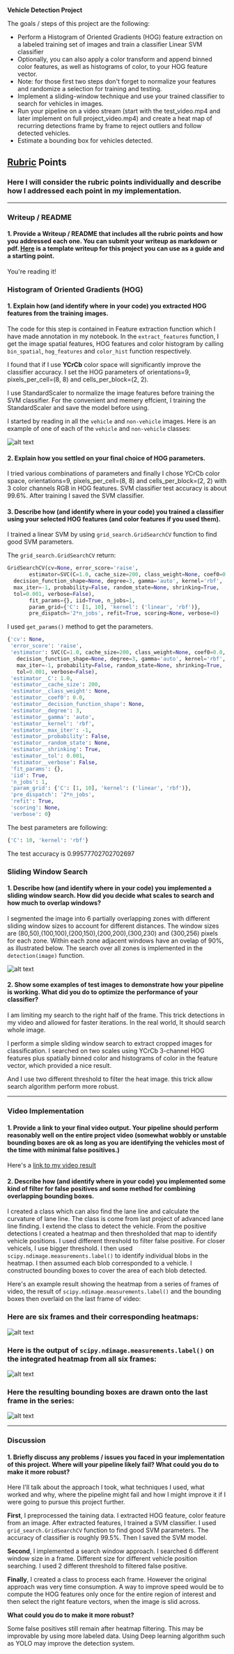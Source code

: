 **Vehicle Detection Project**

The goals / steps of this project are the following:

* Perform a Histogram of Oriented Gradients (HOG) feature extraction on a labeled training set of images and train a classifier Linear SVM classifier
* Optionally, you can also apply a color transform and append binned color features, as well as histograms of color, to your HOG feature vector. 
* Note: for those first two steps don't forget to normalize your features and randomize a selection for training and testing.
* Implement a sliding-window technique and use your trained classifier to search for vehicles in images.
* Run your pipeline on a video stream (start with the test_video.mp4 and later implement on full project_video.mp4) and create a heat map of recurring detections frame by frame to reject outliers and follow detected vehicles.
* Estimate a bounding box for vehicles detected.

[//]: # (Image References)
[image1]: ./examples/car_not_car.png
[image2]: ./examples/HOG_example.jpg
[image3]: ./examples/sliding_window.png
[image4]: ./examples/sliding_window.jpg
[image5]: ./examples/bboxes_and_heat.png
[image6]: ./examples/labels_map.png
[image7]: ./examples/output_bboxes.png
[video1]: ./project_video.mp4

## [Rubric](https://review.udacity.com/#!/rubrics/513/view) Points
### Here I will consider the rubric points individually and describe how I addressed each point in my implementation.  

---
### Writeup / README

#### 1. Provide a Writeup / README that includes all the rubric points and how you addressed each one.  You can submit your writeup as markdown or pdf.  [Here](https://github.com/udacity/CarND-Vehicle-Detection/blob/master/writeup_template.md) is a template writeup for this project you can use as a guide and a starting point.  

You're reading it!

### Histogram of Oriented Gradients (HOG)

#### 1. Explain how (and identify where in your code) you extracted HOG features from the training images.

The code for this step is contained in Feature extraction function which I have made annotation in my notebook. In the `extract_features` function, I get the image spatial features, HOG features and color histogram by calling `bin_spatial`, `hog_features` and `color_hist` function respectively. 

I found that if I use **YCrCb** color space will significantly improve the classifier accuracy. I set the HOG parameters of orientations=9, pixels_per_cell=(8, 8) and cells_per_block=(2, 2).

I use StandardScaler to normalize the image features before training the SVM classifier. For the convenient and memery effcient, I training the StandardScaler and save the model before using. 

I started by reading in all the `vehicle` and `non-vehicle` images.  Here is an example of one of each of the `vehicle` and `non-vehicle` classes:

![alt text][image1]

#### 2. Explain how you settled on your final choice of HOG parameters.

I tried various combinations of parameters and finally I chose YCrCb color space, orientations=9, pixels_per_cell=(8, 8) and cells_per_block=(2, 2) with 3 color channels RGB in HOG features. SVM classifier test accuracy is about 99.6%. After training I saved the SVM classifier. 
 
#### 3. Describe how (and identify where in your code) you trained a classifier using your selected HOG features (and color features if you used them).

I trained a linear SVM by using `grid_search.GridSearchCV` function to find good SVM parameters.

The `grid_search.GridSearchCV` return:

```python
GridSearchCV(cv=None, error_score='raise',
       estimator=SVC(C=1.0, cache_size=200, class_weight=None, coef0=0.0,
  decision_function_shape=None, degree=3, gamma='auto', kernel='rbf',
  max_iter=-1, probability=False, random_state=None, shrinking=True,
  tol=0.001, verbose=False),
       fit_params={}, iid=True, n_jobs=1,
       param_grid={'C': [1, 10], 'kernel': ('linear', 'rbf')},
       pre_dispatch='2*n_jobs', refit=True, scoring=None, verbose=0)
```

I used `get_params()` method to get the parameters.

```python
{'cv': None,
 'error_score': 'raise',
 'estimator': SVC(C=1.0, cache_size=200, class_weight=None, coef0=0.0,
   decision_function_shape=None, degree=3, gamma='auto', kernel='rbf',
   max_iter=-1, probability=False, random_state=None, shrinking=True,
   tol=0.001, verbose=False),
 'estimator__C': 1.0,
 'estimator__cache_size': 200,
 'estimator__class_weight': None,
 'estimator__coef0': 0.0,
 'estimator__decision_function_shape': None,
 'estimator__degree': 3,
 'estimator__gamma': 'auto',
 'estimator__kernel': 'rbf',
 'estimator__max_iter': -1,
 'estimator__probability': False,
 'estimator__random_state': None,
 'estimator__shrinking': True,
 'estimator__tol': 0.001,
 'estimator__verbose': False,
 'fit_params': {},
 'iid': True,
 'n_jobs': 1,
 'param_grid': {'C': [1, 10], 'kernel': ('linear', 'rbf')},
 'pre_dispatch': '2*n_jobs',
 'refit': True,
 'scoring': None,
 'verbose': 0}
```

The best parameters are following:

```python
{'C': 10, 'kernel': 'rbf'}
```
The test accuracy is 0.99577702702702697

### Sliding Window Search

#### 1. Describe how (and identify where in your code) you implemented a sliding window search.  How did you decide what scales to search and how much to overlap windows?

I  segmented the image into 6 partially overlapping zones with different sliding window sizes to account for different distances.
The window sizes are  (80,50),(100,100),(200,150),(200,200),(300,230) and (300,256) pixels for each zone. Within each zone adjacent windows have an ovelap of 90%, as illustrated below. The search over all zones is implemented in the `detection(image)` function. 

![alt text][image3]

#### 2. Show some examples of test images to demonstrate how your pipeline is working.  What did you do to optimize the performance of your classifier?

I am limiting my search to the right half of the frame. This trick detections in my video and allowed for faster iterations. In the real world, It should search whole image.

I perform a simple sliding window search to extract cropped images for classification. I searched on two scales using YCrCb 3-channel HOG features plus spatially binned color and histograms of color in the feature vector, which provided a nice result.

And I use two different threshold to filter the heat image. this trick allow search algorithm perform more robust.


---

### Video Implementation

#### 1. Provide a link to your final video output.  Your pipeline should perform reasonably well on the entire project video (somewhat wobbly or unstable bounding boxes are ok as long as you are identifying the vehicles most of the time with minimal false positives.)
Here's a [link to my video result](.videos_output/project_video_output.mp4)


#### 2. Describe how (and identify where in your code) you implemented some kind of filter for false positives and some method for combining overlapping bounding boxes.

I created a class which can also find the lane line and calculate the curvature of lane line. The class is come from last project of advanced lane line finding. I extend the class to detect the vehicle. From the positive detections I created a heatmap and then thresholded that map to identify vehicle positions.  I used different threshold to filter false positive.  For closer vehicels, I use bigger threshold. I then used `scipy.ndimage.measurements.label()` to identify individual blobs in the heatmap.  I then assumed each blob corresponded to a vehicle.  I constructed bounding boxes to cover the area of each blob detected.

Here's an example result showing the heatmap from a series of frames of video, the result of `scipy.ndimage.measurements.label()` and the bounding boxes then overlaid on the last frame of video:


### Here are six frames and their corresponding heatmaps:

![alt text][image5]

### Here is the output of `scipy.ndimage.measurements.label()` on the integrated heatmap from all six frames:
![alt text][image6]

### Here the resulting bounding boxes are drawn onto the last frame in the series:
![alt text][image7]



---

### Discussion

#### 1. Briefly discuss any problems / issues you faced in your implementation of this project.  Where will your pipeline likely fail?  What could you do to make it more robust?

Here I'll talk about the approach I took, what techniques I used, what worked and why, where the pipeline might fail and how I might improve it if I were going to pursue this project further.


**First**, I preprocessed the taining data. I extracted HOG feature, color feature from an image. After extracted features, I trained a SVM classifier. I used `grid_search.GridSearchCV` function to find good SVM parameters. The accuracy of classifier is roughly 99.5%. Then I saved the SVM model.

**Second**, I implemented a search window approach. I searched 6 different window size in a frame. Different size for different vehicle position searching. I used 2 different threshold to filtered false positive.

**Finally**, I created a class to process each frame. However the original approach was very time consumption. A way to improve speed would be to compute the HOG features only once for the entire region of interest and then select the right feature vectors, when the image is slid across. 


**What could you do to make it more robust?**

Some false positives still remain after heatmap filtering. This may be improvable by using more labeled data. Using Deep learning algorithm such as YOLO may improve the detection system.
